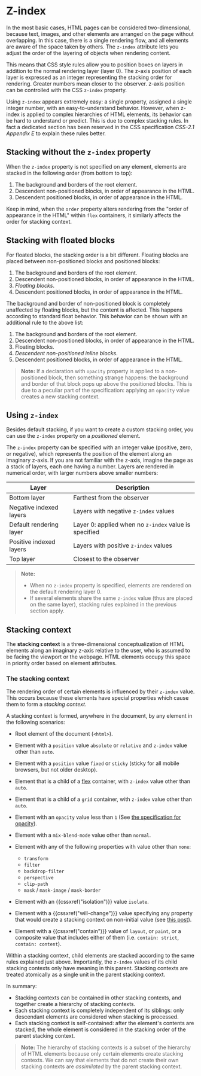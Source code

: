 # Z-index

In the most basic cases, HTML pages can be considered two-dimensional, because text, images, and other elements are arranged on the page without overlapping. In this case, there is a single rendering flow, and all elements are aware of the space taken by others. The `z-index` attribute lets you adjust the order of the layering of objects when rendering content.

This means that CSS style rules allow you to position boxes on layers in addition to the normal rendering layer (layer 0). The z-axis position of each layer is expressed as an integer representing the stacking order for rendering. Greater numbers mean closer to the observer. z-axis position can be controlled with the CSS `z-index` property.

Using `z-index` appears extremely easy: a single property, assigned a single integer number, with an easy-to-understand behavior. However, when z-index is applied to complex hierarchies of HTML elements, its behavior can be hard to understand or predict. This is due to complex stacking rules. In fact a dedicated section has been reserved in the CSS specification _CSS-2.1 Appendix E_ to explain these rules better.

## Stacking without the `z-index` property

When the `z-index` property is not specified on any element, elements are stacked in the following order (from bottom to top):

1. The background and borders of the root element.
2. Descendent non-positioned blocks, in order of appearance in the HTML.
3. Descendent positioned blocks, in order of appearance in the HTML.

Keep in mind, when the `order` property alters rendering from the "order of appearance in the HTML" within `flex` containers, it similarly affects the order for stacking context.

## Stacking with floated blocks

For floated blocks, the stacking order is a bit different. Floating blocks are placed between non-positioned blocks and positioned blocks:

1. The background and borders of the root element.
2. Descendent non-positioned blocks, in order of appearance in the HTML.
3. _Floating blocks_.
4. Descendent positioned blocks, in order of appearance in the HTML.

The background and border of non-positioned block is completely unaffected by floating blocks, but the content is affected. This happens according to standard float behavior. This behavior can be shown with an additional rule to the above list:

1. The background and borders of the root element.
2. Descendent non-positioned blocks, in order of appearance in the HTML.
3. Floating blocks.
4. _Descendent non-positioned inline blocks_.
5. Descendent positioned blocks, in order of appearance in the HTML.

> **Note:** If a declaration with `opacity` property is applied to a non-positioned block, then something strange happens: the background and border of that block pops up above the positioned blocks. This is due to a peculiar part of the specification: applying an `opacity` value creates a new stacking context.

## Using `z-index`

Besides default stacking, if you want to create a custom stacking order, you can use the `z-index` property on a _positioned_ element.

The `z-index` property can be specified with an integer value (positive, zero, or negative), which represents the position of the element along an imaginary z-axis. If you are not familiar with the z-axis, imagine the page as a stack of layers, each one having a number. Layers are rendered in numerical order, with larger numbers above smaller numbers:


| Layer                   | Description                                           |
| ----------------------- | ----------------------------------------------------- |
| Bottom layer            | Farthest from the observer                            |
| Negative indexed layers | Layers with negative `z-index` values                 |
| Default rendering layer | Layer 0: applied when no `z-index` value is specified |
| Positive indexed layers | Layers with positive `z-index` values                 |
| Top layer               | Closest to the observer                               |

> **Note:**
>
> - When no `z-index` property is specified, elements are rendered on the default rendering layer 0.
> - If several elements share the same `z-index` value (thus are placed on the same layer), stacking rules explained in the previous section apply.

## Stacking context

The **stacking context** is a three-dimensional conceptualization of HTML elements along an imaginary z-axis relative to the user, who is assumed to be facing the viewport or the webpage. HTML elements occupy this space in priority order based on element attributes.

### The stacking context

The rendering order of certain elements is influenced by their `z-index` value. This occurs because these elements have special properties which cause them to form a _stacking context_.

A stacking context is formed, anywhere in the document, by any element in the following scenarios:

- Root element of the document (`<html>`).
- Element with a `position` value `absolute` or `relative` and `z-index` value other than `auto`.
- Element with a `position` value `fixed` or `sticky` (sticky for all mobile browsers, but not older desktop).
- Element that is a child of a [flex](/en-US/docs/Web/CSS/CSS_Flexible_Box_Layout/Basic_Concepts_of_Flexbox) container, with `z-index` value other than `auto`.
- Element that is a child of a `grid` container, with `z-index` value other than `auto`.
- Element with an `opacity` value less than `1` (See [the specification for opacity](https://www.w3.org/TR/css-color-3/#transparency)).
- Element with a `mix-blend-mode` value other than `normal`.
- Element with any of the following properties with value other than `none`:

  - `transform`
  - `filter`
  - `backdrop-filter`
  - `perspective`
  - `clip-path`
  - `mask` / `mask-image` / `mask-border`

- Element with an {{cssxref("isolation")}} value `isolate`.
- Element with a {{cssxref("will-change")}} value specifying any property that would create a stacking context on non-initial value (see [this post](https://dev.opera.com/articles/css-will-change-property/)).
- Element with a {{cssxref("contain")}} value of `layout`, or `paint`, or a composite value that includes either of them (i.e. `contain: strict`, `contain: content`).

Within a stacking context, child elements are stacked according to the same rules explained just above. Importantly, the `z-index` values of its child stacking contexts only have meaning in this parent. Stacking contexts are treated atomically as a single unit in the parent stacking context.

In summary:

- Stacking contexts can be contained in other stacking contexts, and together create a hierarchy of stacking contexts.
- Each stacking context is completely independent of its siblings: only descendant elements are considered when stacking is processed.
- Each stacking context is self-contained: after the element's contents are stacked, the whole element is considered in the stacking order of the parent stacking context.

> **Note:** The hierarchy of stacking contexts is a subset of the hierarchy of HTML elements because only certain elements create stacking contexts. We can say that elements that do not create their own stacking contexts are _assimilated_ by the parent stacking context.
